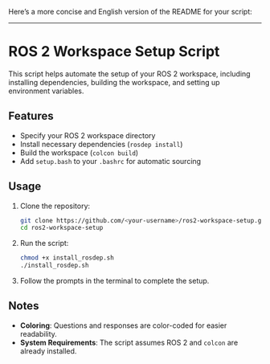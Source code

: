 Here’s a more concise and English version of the README for your script:

---

# ROS 2 Workspace Setup Script

This script helps automate the setup of your ROS 2 workspace, including installing dependencies, building the workspace, and setting up environment variables.

## Features

- Specify your ROS 2 workspace directory
- Install necessary dependencies (`rosdep install`)
- Build the workspace (`colcon build`)
- Add `setup.bash` to your `.bashrc` for automatic sourcing

## Usage

1. Clone the repository:
   ```bash
   git clone https://github.com/<your-username>/ros2-workspace-setup.git
   cd ros2-workspace-setup
   ```

2. Run the script:
   ```bash
   chmod +x install_rosdep.sh
   ./install_rosdep.sh
   ```

3. Follow the prompts in the terminal to complete the setup.



## Notes

- **Coloring**: Questions and responses are color-coded for easier readability.
- **System Requirements**: The script assumes ROS 2 and `colcon` are already installed.
